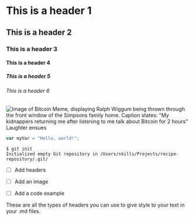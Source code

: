 # This is a header 1
## This is a header 2
### This is a header 3
#### This is a header 4
##### This is a header 5
###### This is a header 6

![Image of Bitcoin Meme, displaying Ralph Wiggum being thrown through the front window of the Simpsons family home. Caption states: "My kidnappers returning me after listening to me talk about Bitcoin for 2 hours" *Laughter ensues*](https://coindoo.com/wp-content/uploads/2023/11/1.bitcoin-meme-768x651.png.webp)

``` javascript
var myVar = "Hello, world!";
```
```
$ git init
Initialized empty Git repository in /Users/skills/Projects/recipe-repository/.git/
```
- [ ] Add headers
- [ ] Add an image
- [ ] Add a code example










These are all the types of headers you can use to give style to your text in your .md files.
